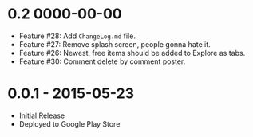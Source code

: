 0.2 0000-00-00
==============
* Feature #28: Add `ChangeLog.md` file.
* Feature #27: Remove splash screen, people gonna hate it.
* Feature #26: Newest, free items should be added to Explore as tabs.
* Feature #30: Comment delete by comment poster.


0.0.1 - 2015-05-23
==================

* Initial Release
* Deployed to Google Play Store
